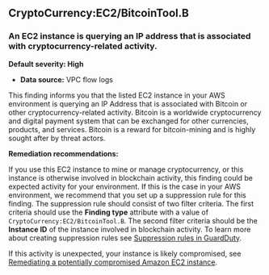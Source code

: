 CryptoCurrency:EC2/BitcoinTool.B
--------------------------------


### An EC2 instance is querying an IP address that is associated with cryptocurrency\-related activity.


**Default severity: High**


 * **Data source:** VPC flow logs

This finding informs you that the listed EC2 instance in your AWS environment is querying an IP Address that is associated with Bitcoin or other cryptocurrency\-related activity. Bitcoin is a worldwide cryptocurrency and digital payment system that can be exchanged for other currencies, products, and services. Bitcoin is a reward for bitcoin\-mining and is highly sought after by threat actors.


**Remediation recommendations:**


If you use this EC2 instance to mine or manage cryptocurrency, or this instance is otherwise involved in blockchain activity, this finding could be expected activity for your environment. If this is the case in your AWS environment, we recommend that you set up a suppression rule for this finding. The suppression rule should consist of two filter criteria. The first criteria should use the **Finding type** attribute with a value of `CryptoCurrency:EC2/BitcoinTool.B`. The second filter criteria should be the **Instance ID** of the instance involved in blockchain activity. To learn more about creating suppression rules see [Suppression rules in GuardDuty](https://docs.aws.amazon.com/guardduty/latest/ug/findings_suppression-rule.html).


If this activity is unexpected, your instance is likely compromised, see [Remediating a potentially compromised Amazon EC2 instance](https://docs.aws.amazon.com/guardduty/latest/ug/compromised-ec2.html).

